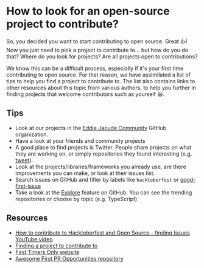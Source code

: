# How to look for an open-source project to contribute?
So, you decided you want to start contributing to open source. Great :thumbsup:! Now you just need to pick a project to contribute to... but how do you do that? Where do you look for projects? Are all projects open to contributions?

We know this can be a difficult process, especially if it's your first time contributing to open source. For that reason, we have assimilated a list of tips to help you find a project to contribute to. The list also contains links to other resources about this topic from various authors, to help you further in finding projects that welcome contributors such as yourself :smiley:.

## Tips
- Look at our projects in the [Eddie Jaoude Community](https://github.com/EddieJaoudeCommunity) GitHub organization.
- Have a look at your friends and community projects
- A good place to find projects is Twitter. People share projects on what they are working on, or simply repositories they found interesting (e.g. [tweet](https://twitter.com/SimonHoiberg/status/1312048992604258313)).
- Look at the projects/libraries/frameworks you already use, are there improvements you can make, or look at their issues list.
- Search issues on GitHub and filter by labels like `hacktoberfest` or [good-first-issue](https://github.com/search?q=label%3Agood-first-issue+state%3Aopen&type=Issues&ref=advsearch&l=&l=)
- Take a look at the [Explore](https://github.com/explore) feature on GitHub. You can see the trending repositories or choose by topic (e.g. TypeScript)

## Resources
- [How to contribute to Hacktoberfest and Open Source - finding Issues YouTube video](https://www.youtube.com/watch?v=tjH6txTiC6E)
- [Finding a project to contribute to](http://opensource.guide/how-to-contribute/#finding-a-project-to-contribute-to)
- [First Timers Only website](https://www.firsttimersonly.com/)
- [Awesome First PR Opportunities repository](https://github.com/MunGell/awesome-for-beginners)
